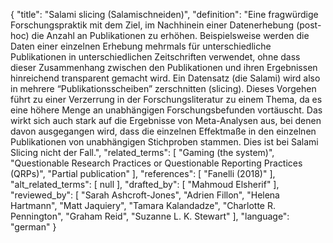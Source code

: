 {
    "title": "Salami slicing (Salamischneiden)",
    "definition": "Eine fragwürdige Forschungspraktik mit dem Ziel, im Nachhinein einer Datenerhebung (post-hoc) die Anzahl an Publikationen zu erhöhen. Beispielsweise werden die Daten einer einzelnen Erhebung mehrmals für unterschiedliche Publikationen in unterschiedlichen Zeitschriften verwendet, ohne dass dieser Zusammenhang zwischen den Publikationen und ihren Ergebnissen hinreichend transparent gemacht wird. Ein Datensatz (die Salami) wird also in mehrere “Publikationsscheiben” zerschnitten (slicing). Dieses Vorgehen führt zu einer Verzerrung in der Forschungsliteratur zu einem Thema, da es eine höhere Menge an unabhängigen Forschungsbefunden vortäuscht. Das wirkt sich auch stark auf die Ergebnisse von Meta-Analysen aus, bei denen davon ausgegangen wird, dass die einzelnen Effektmaße in den einzelnen Publikationen von unabhängigen Stichproben stammen. Dies ist bei Salami Slicing nicht der Fall.",
    "related_terms": [
        "Gaming (the system)",
        "Questionable Research Practices or Questionable Reporting Practices (QRPs)",
        "Partial publication"
    ],
    "references": [
        "Fanelli (2018)"
    ],
    "alt_related_terms": [
        null
    ],
    "drafted_by": [
        "Mahmoud Elsherif"
    ],
    "reviewed_by": [
        "Sarah Ashcroft-Jones",
        "Adrien Fillon",
        "Helena Hartmann",
        "Matt Jaquiery",
        "Tamara Kalandadze",
        "Charlotte R. Pennington",
        "Graham Reid",
        "Suzanne L. K. Stewart"
    ],
    "language": "german"
}
